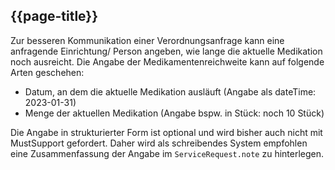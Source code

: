 ## {{page-title}}

Zur besseren Kommunikation einer Verordnungsanfrage kann eine anfragende Einrichtung/ Person angeben, wie lange die aktuelle Medikation noch ausreicht. Die Angabe der Medikamentenreichweite kann auf folgende Arten geschehen:

* Datum, an dem die aktuelle Medikation ausläuft (Angabe als dateTime: 2023-01-31)
* Menge der aktuellen Medikation (Angabe bspw. in Stück: noch 10 Stück)

Die Angabe in strukturierter Form ist optional und wird bisher auch nicht mit MustSupport gefordert. Daher wird als schreibendes System empfohlen eine Zusammenfassung der Angabe im `ServiceRequest.note` zu hinterlegen.
